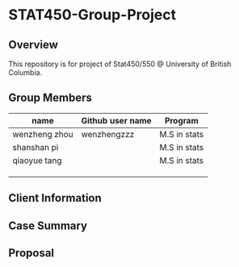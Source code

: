 # STAT450-Group-Project

## Overview

This repository is for project of Stat450/550 @ University of British Columbia.

## Group Members

|   **name**     | **Github user name** |     **Program**     |
|----------------|----------------------|---------------------|
| wenzheng zhou  |     wenzhengzzz      |    M.S in stats     |
| shanshan pi    |                      |    M.S in stats     |
| qiaoyue tang   |                      |    M.S in stats     |
|                |                      |                     |
|                |                      |                     |
|                |                      |                     |

## Client Information

## Case Summary

## Proposal